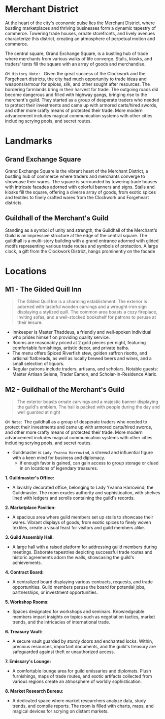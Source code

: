 # Merchant District

At the heart of the city's economic pulse lies the Merchant District, where bustling marketplaces and thriving businesses form a dynamic tapestry of commerce. Towering trade houses, ornate storefronts, and lively avenues characterize this district, creating an atmosphere of perpetual motion and commerce.

The central square, Grand Exchange Square, is a bustling hub of trade where merchants from various walks of life converge. Stalls, kiosks, and traders' tents fill the square with an array of goods and merchandise.

`GM History Note: ` Given the great success of the Clockwork and the Forgeheart districts, the city had much opportunity to trade ideas and weapons/armour for spices, silk, and other sought after resources. The bordering farmlands bring in their harvest for trade. The outgoing roads did become dangerous and filled with highway gangs, bringing rise to the merchant's guild. They started as a group of desperate traders who needed to protect their investments and came up with armored carts/hired swords, and other more crafty means of protected their trade. More modern advancement includes magical communication systems with other cities including scrying pools, and secret routes.

# Landmarks

## Grand Exchange Square

Grand Exchange Square is the vibrant heart of the Merchant District, a bustling hub of commerce where traders and merchants converge to showcase their wares. The square is surrounded by towering trade houses with intricate facades adorned with colorful banners and signs. Stalls and kiosks fill the square, offering a diverse array of goods, from exotic spices and textiles to finely crafted wares from the Clockwork and Forgeheart districts.

## Guildhall of the Merchant's Guild

Standing as a symbol of unity and strength, the Guildhall of the Merchant's Guild is an impressive structure at the edge of the central square. The guildhall is a multi-story building with a grand entrance adorned with gilded motifs representing various trade routes and symbols of protection. A large clock, a gift from the Clockwork District, hangs prominently on the facade

# Locations

## M1 - The Gilded Quill Inn

> The Gilded Quill Inn is a charming establishment. The exterior is adorned with tasteful wooden carvings and a wrought-iron sign displaying a stylized quill. The common area boasts a cozy fireplace, inviting sofas, and a well-stocked bookshelf for patrons to peruse at their leisure.

- Innkeeper is Master Thaddeus, a friendly and well-spoken individual who prides himself on providing quality service.
- Rooms are reasonably priced at 2 gold pieces per night, featuring comfortable furnishings, artistic decor, and private baths.
- The menu offers Spiced Riverfish stew, golden saffron risotto, and artisinal flatbreads, as well as locally brewed beers and wines, and a small selection of liquors.
- Regular patrons include traders, artisans, and scholars. Notable guests: Master Artisan Selena, Trader Eamon, and Scholar-in-Residence Alaric.

## M2 - Guildhall of the Merchant's Guild

> The exterior boasts ornate carvings and a majestic banner displaying the guild's emblem. The hall is packed with people during the day and well guarded at night

`GM Note:` The guildhall as a group of desperate traders who needed to protect their investments and came up with armored carts/hired swords, and other more crafty means of protected their trade. More modern advancement includes magical communication systems with other cities including scrying pools, and secret routes.

- Guildmaster is `Lady Yvanna Harrowind`, a shrewd and influential figure with a keen mind for business and diplomacy.
    - if enough favor is gained, can gain access to group storage or clued in on locations of legendary treasures.

**1. Guildmaster's Office:**
   - A lavishly decorated office, belonging to Lady Yvanna Harrowind, the Guildmaster. The room exudes authority and sophistication, with shelves lined with ledgers and scrolls containing the guild's records.

**2. Marketplace Pavilion:**
   - A spacious area where guild members set up stalls to showcase their wares. Vibrant displays of goods, from exotic spices to finely woven textiles, create a visual feast for visitors and guild members alike.

**3. Guild Assembly Hall:**
   - A large hall with a raised platform for addressing guild members during meetings. Elaborate tapestries depicting successful trade routes and historic agreements adorn the walls, showcasing the guild's achievements.

**4. Contract Board:**
   - A centralized board displaying various contracts, requests, and trade opportunities. Guild members peruse the board for potential jobs, partnerships, or investment opportunities.

**5. Workshop Rooms:**
   - Spaces designated for workshops and seminars. Knowledgeable members impart insights on topics such as negotiation tactics, market trends, and the intricacies of international trade.

**6. Treasury Vault:**
   - A secure vault guarded by sturdy doors and enchanted locks. Within, precious resources, important documents, and the guild's treasury are safeguarded against theft or unauthorized access.

**7. Emissary's Lounge:**
   - A comfortable lounge area for guild emissaries and diplomats. Plush furnishings, maps of trade routes, and exotic artifacts collected from various regions create an atmosphere of worldly sophistication.

**8. Market Research Bureau:**
   - A dedicated space where market researchers analyze data, study trends, and compile reports. The room is filled with charts, maps, and magical devices for scrying on distant markets.





